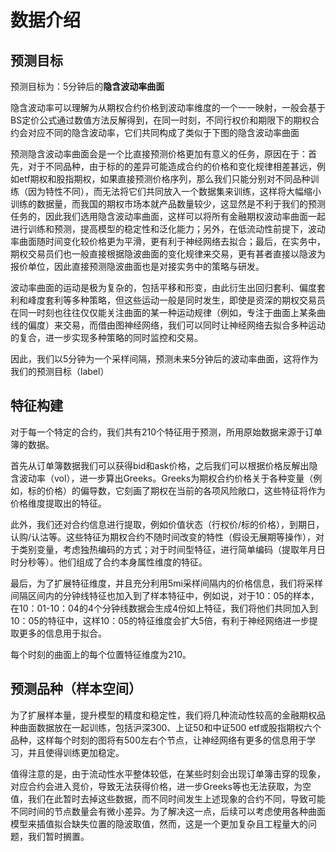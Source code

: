 # 数据介绍

## 预测目标

预测目标为：5分钟后的**隐含波动率曲面**

隐含波动率可以理解为从期权合约价格到波动率维度的一个一一映射，一般会基于BS定价公式通过数值方法反解得到，在同一时刻，不同行权价和期限下的期权合约会对应不同的隐含波动率，它们共同构成了类似于下图的隐含波动率曲面

预测隐含波动率曲面会是一个比直接预测价格更加有意义的任务，原因在于：首先，对于不同品种，由于标的的差异可能造成合约的价格和变化规律相差甚远，例如etf期权和股指期权，如果直接预测价格序列，那么我们只能分别对不同品种训练（因为特性不同），而无法将它们共同放入一个数据集来训练，这样将大幅缩小训练的数据量，而我国的期权市场本就产品数量较少，这显然是不利于我们的预测任务的，因此我们选用隐含波动率曲面，这样可以将所有金融期权波动率曲面一起进行训练和预测，提高模型的稳定性和泛化能力；另外，在低流动性前提下，波动率曲面随时间变化较价格更为平滑，更有利于神经网络去拟合；最后，在实务中，期权交易员们也一般直接根据隐波曲面的变化规律来交易，更有甚者直接以隐波为报价单位，因此直接预测隐波曲面也是对接实务中的策略与研发。

波动率曲面的运动是极为复杂的，包括平移和形变，由此衍生出回归套利、偏度套利和峰度套利等多种策略，但这些运动一般是同时发生，即使是资深的期权交易员在同一时刻也往往仅仅能关注曲面的某一种运动规律（例如，专注于曲面上某条曲线的偏度）来交易，而借由图神经网络，我们可以同时让神经网络去拟合多种运动的复合，进一步实现多种策略的同时监控和交易。

因此，我们以5分钟为一个采样间隔，预测未来5分钟后的波动率曲面，这将作为我们的预测目标（label）

## 特征构建

对于每一个特定的合约，我们共有210个特征用于预测，所用原始数据来源于订单簿的数据。

首先从订单簿数据我们可以获得bid和ask价格，之后我们可以根据价格反解出隐含波动率（vol），进一步算出Greeks。Greeks为期权合约价格关于各种变量（例如，标的价格）的偏导数，它刻画了期权在当前的各项风险敞口，这些特征将作为价格维度提取出的特征。

此外，我们还对合约信息进行提取，例如价值状态（行权价/标的价格），到期日，认购/认沽等。这些特征为期权合约不随时间改变的特性（假设无展期等操作），对于类别变量，考虑独热编码的方式；对于时间型特征，进行简单编码（提取年月日时分秒等）。他们组成了合约本身属性维度的特征。

最后，为了扩展特征维度，并且充分利用5mi采样间隔内的价格信息，我们将采样间隔区间内的分钟线特征也加入到了样本特征中，例如说，对于10：05的样本，在10：01-10：04的4个分钟线数据会生成4份如上特征，我们将他们共同加入到10：05的特征中，这样10：05的特征维度会扩大5倍，有利于神经网络进一步提取更多的信息用于拟合。

每个时刻的曲面上的每个位置特征维度为210。

## 预测品种（样本空间）

为了扩展样本量，提升模型的精度和稳定性，我们将几种流动性较高的金融期权品种曲面数据放在一起训练，包括沪深300、上证50和中证500 etf或股指期权六个品种，这样每个时刻的图将有500左右个节点，让神经网络有更多的信息用于学习，并且使得训练更加稳定。

值得注意的是，由于流动性水平整体较低，在某些时刻会出现订单簿击穿的现象，对应合约会进入竞价，导致无法获得价格，进一步Greeks等也无法获取，为空值，我们在此暂时去掉这些数据，而不同时间发生上述现象的合约不同，导致可能不同时间的节点数量会有微小差异。为了解决这一点，后续可以考虑使用各种曲面模型来插值拟合缺失位置的隐波取值，然而，这是一个更加复杂且工程量大的问题，我们暂时搁置。
